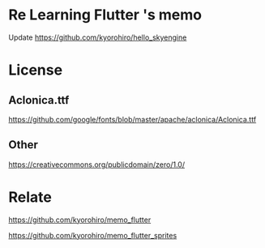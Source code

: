 # Re Learning Flutter 's memo

Update https://github.com/kyorohiro/hello_skyengine

# License
## Aclonica.ttf
https://github.com/google/fonts/blob/master/apache/aclonica/Aclonica.ttf

## Other
https://creativecommons.org/publicdomain/zero/1.0/


# Relate
https://github.com/kyorohiro/memo_flutter

https://github.com/kyorohiro/memo_flutter_sprites

